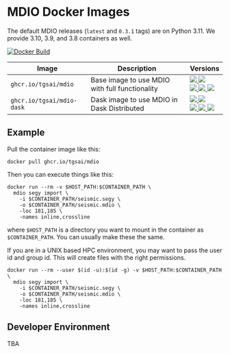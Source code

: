 # MDIO Docker Images


The default MDIO releases (`latest` and `0.3.1` tags) are on Python 3.11. We provide 3.10, 3.9, and 3.8 containers as well.

[![Docker Build](https://github.com/TGSAI/mdio-docker/actions/workflows/build.yml/badge.svg)](https://github.com/TGSAI/mdio-docker/actions/workflows/build.yml)

| Image                     | Description                                    | Versions                                                                                                                                                                                                                                |
|---------------------------|------------------------------------------------|-----------------------------------------------------------------------------------------------------------------------------------------------------------------------------------------------------------------------------------------|
| `ghcr.io/tgsai/mdio`      | Base image to use MDIO with full functionality | [![][tgsai-mdio-latest] ![][tgsai-mdio-release] <br /> ![][tgsai-mdio-py310-release] ![][tgsai-mdio-py39-release] ![][tgsai-mdio-py38-release] ](https://github.com/tgsai/mdio-docker/pkgs/container/mdio-dask)                         |
| `ghcr.io/tgsai/mdio-dask` | Dask image to use MDIO in Dask Distributed     | [![][tgsai-mdio-dask-latest] ![][tgsai-mdio-dask-release] <br /> ![][tgsai-mdio-dask-py310-release] ![][tgsai-mdio-dask-py39-release] ![][tgsai-mdio-dask-py38-release]](https://github.com/tgsai/mdio-docker/pkgs/container/mdio-dask) |

[tgsai-mdio-latest]: https://img.shields.io/badge/ghcr.io%2Ftgsai%2Fmdio-latest-purple
[tgsai-mdio-release]: https://img.shields.io/badge/ghcr.io%2Ftgsai%2Fmdio-0.3.1-purple
[tgsai-mdio-py38-release]: https://img.shields.io/badge/ghcr.io%2Ftgsai%2Fmdio-0.3.1--py3.8-purple
[tgsai-mdio-py39-release]: https://img.shields.io/badge/ghcr.io%2Ftgsai%2Fmdio-0.3.1--py3.9-purple
[tgsai-mdio-py310-release]: https://img.shields.io/badge/ghcr.io%2Ftgsai%2Fmdio-0.3.1--py3.10-purple

[tgsai-mdio-dask-latest]: https://img.shields.io/badge/ghcr.io%2Ftgsai%2Fmdio--dask-latest-purple
[tgsai-mdio-dask-release]: https://img.shields.io/badge/ghcr.io%2Ftgsai%2Fmdio--dask-0.3.1-purple
[tgsai-mdio-dask-py38-release]: https://img.shields.io/badge/ghcr.io%2Ftgsai%2Fmdio--dask-0.3.1--py3.8-purple
[tgsai-mdio-dask-py39-release]: https://img.shields.io/badge/ghcr.io%2Ftgsai%2Fmdio--dask-0.3.1--py3.9-purple
[tgsai-mdio-dask-py310-release]: https://img.shields.io/badge/ghcr.io%2Ftgsai%2Fmdio--dask-0.3.1--py3.10-purple

## Example

Pull the container image like this:

```shell
docker pull ghcr.io/tgsai/mdio
```

Then you can execute things like this:
```shell
docker run --rm -v $HOST_PATH:$CONTAINER_PATH \
  mdio segy import \
    -i $CONTAINER_PATH/seismic.segy \
    -o $CONTAINER_PATH/seismic.mdio \
    -loc 181,185 \
    -names inline,crossline
```
where `$HOST_PATH` is a directory you want to mount in the container as 
`$CONTAINER_PATH`. You can usually make these the same.

If you are in a UNIX based HPC environment, you may want to pass the user id
and group id. This will create files with the right permissions.
```shell
docker run --rm --user $(id -u):$(id -g) -v $HOST_PATH:$CONTAINER_PATH \
  mdio segy import \
    -i $CONTAINER_PATH/seismic.segy \
    -o $CONTAINER_PATH/seismic.mdio \
    -loc 181,185 \
    -names inline,crossline
```

## Developer Environment

TBA
